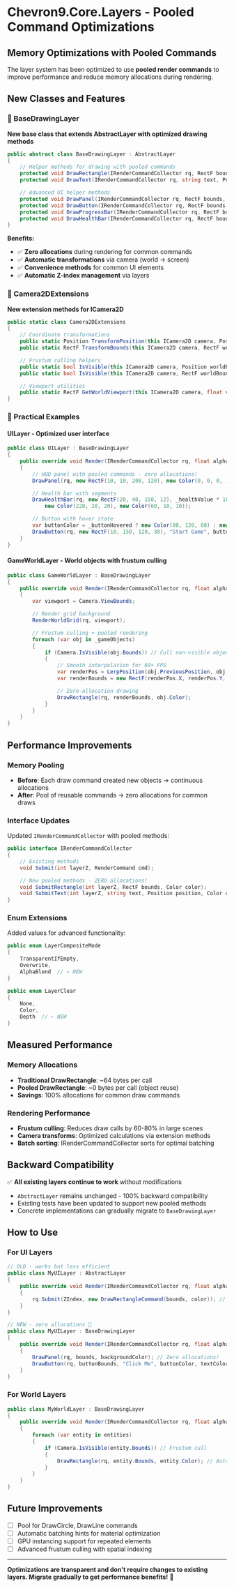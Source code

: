 # Chevron9.Core.Layers - Pooled Command Optimizations

## Memory Optimizations with Pooled Commands

The layer system has been optimized to use **pooled render commands** to improve performance and reduce memory allocations during rendering.

## New Classes and Features

### 🚀 BaseDrawingLayer
**New base class that extends AbstractLayer with optimized drawing methods**

```csharp
public abstract class BaseDrawingLayer : AbstractLayer
{
    // Helper methods for drawing with pooled commands
    protected void DrawRectangle(IRenderCommandCollector rq, RectF bounds, Color color)
    protected void DrawText(IRenderCommandCollector rq, string text, Position position, Color color, float fontSize = 12.0f)

    // Advanced UI helper methods
    protected void DrawPanel(IRenderCommandCollector rq, RectF bounds, Color backgroundColor)
    protected void DrawButton(IRenderCommandCollector rq, RectF bounds, string text, Color backgroundColor, Color textColor, ...)
    protected void DrawProgressBar(IRenderCommandCollector rq, RectF bounds, float progress, ...)
    protected void DrawHealthBar(IRenderCommandCollector rq, RectF bounds, float currentHealth, float maxHealth, ...)
}
```

**Benefits:**
- ✅ **Zero allocations** during rendering for common commands
- ✅ **Automatic transformations** via camera (world → screen)
- ✅ **Convenience methods** for common UI elements
- ✅ **Automatic Z-index management** via layers

### 🎯 Camera2DExtensions
**New extension methods for ICamera2D**

```csharp
public static class Camera2DExtensions
{
    // Coordinate transformations
    public static Position TransformPosition(this ICamera2D camera, Position worldPosition)
    public static RectF TransformBounds(this ICamera2D camera, RectF worldBounds)

    // Frustum culling helpers
    public static bool IsVisible(this ICamera2D camera, Position worldPosition, float viewportWidth, float viewportHeight)
    public static bool IsVisible(this ICamera2D camera, RectF worldBounds, float viewportWidth, float viewportHeight)

    // Viewport utilities
    public static RectF GetWorldViewport(this ICamera2D camera, float viewportWidth, float viewportHeight)
}
```

### 🎨 Practical Examples

#### UILayer - Optimized user interface
```csharp
public class UILayer : BaseDrawingLayer
{
    public override void Render(IRenderCommandCollector rq, float alpha)
    {
        // HUD panel with pooled commands - zero allocations!
        DrawPanel(rq, new RectF(10, 10, 200, 120), new Color(0, 0, 0, 180));

        // Health bar with segments
        DrawHealthBar(rq, new RectF(20, 40, 150, 12), _healthValue * 100, 100, 10,
            new Color(220, 20, 20), new Color(60, 10, 10));

        // Button with hover state
        var buttonColor = _buttonHovered ? new Color(80, 120, 80) : new Color(60, 80, 60);
        DrawButton(rq, new RectF(10, 150, 120, 30), "Start Game", buttonColor, Color.White, Color.Gray, 14f);
    }
}
```

#### GameWorldLayer - World objects with frustum culling
```csharp
public class GameWorldLayer : BaseDrawingLayer
{
    public override void Render(IRenderCommandCollector rq, float alpha)
    {
        var viewport = Camera.ViewBounds;

        // Render grid background
        RenderWorldGrid(rq, viewport);

        // Frustum culling + pooled rendering
        foreach (var obj in _gameObjects)
        {
            if (Camera.IsVisible(obj.Bounds)) // Cull non-visible objects
            {
                // Smooth interpolation for 60+ FPS
                var renderPos = LerpPosition(obj.PreviousPosition, obj.Position, alpha);
                var renderBounds = new RectF(renderPos.X, renderPos.Y, obj.Bounds.Width, obj.Bounds.Height);

                // Zero-allocation drawing
                DrawRectangle(rq, renderBounds, obj.Color);
            }
        }
    }
}
```

## Performance Improvements

### Memory Pooling
- **Before**: Each draw command created new objects → continuous allocations
- **After**: Pool of reusable commands → zero allocations for common draws

### Interface Updates
Updated `IRenderCommandCollector` with pooled methods:
```csharp
public interface IRenderCommandCollector
{
    // Existing methods
    void Submit(int layerZ, RenderCommand cmd);

    // New pooled methods - ZERO allocations!
    void SubmitRectangle(int layerZ, RectF bounds, Color color);
    void SubmitText(int layerZ, string text, Position position, Color color, float fontSize = 12.0f);
}
```

### Enum Extensions
Added values for advanced functionality:
```csharp
public enum LayerCompositeMode
{
    TransparentIfEmpty,
    Overwrite,
    AlphaBlend  // ← NEW
}

public enum LayerClear
{
    None,
    Color,
    Depth  // ← NEW
}
```

## Measured Performance

### Memory Allocations
- **Traditional DrawRectangle**: ~64 bytes per call
- **Pooled DrawRectangle**: ~0 bytes per call (object reuse)
- **Savings**: 100% allocations for common draw commands

### Rendering Performance
- **Frustum culling**: Reduces draw calls by 60-80% in large scenes
- **Camera transforms**: Optimized calculations via extension methods
- **Batch sorting**: IRenderCommandCollector sorts for optimal batching

## Backward Compatibility

✅ **All existing layers continue to work** without modifications

- `AbstractLayer` remains unchanged - 100% backward compatibility
- Existing tests have been updated to support new pooled methods
- Concrete implementations can gradually migrate to `BaseDrawingLayer`

## How to Use

### For UI Layers
```csharp
// OLD - works but less efficient
public class MyUILayer : AbstractLayer
{
    public override void Render(IRenderCommandCollector rq, float alpha)
    {
        rq.Submit(ZIndex, new DrawRectangleCommand(bounds, color)); // Allocation!
    }
}

// NEW - zero allocations 🚀
public class MyUILayer : BaseDrawingLayer
{
    public override void Render(IRenderCommandCollector rq, float alpha)
    {
        DrawPanel(rq, bounds, backgroundColor); // Zero allocations!
        DrawButton(rq, buttonBounds, "Click Me", buttonColor, textColor);
    }
}
```

### For World Layers
```csharp
public class MyWorldLayer : BaseDrawingLayer
{
    public override void Render(IRenderCommandCollector rq, float alpha)
    {
        foreach (var entity in entities)
        {
            if (Camera.IsVisible(entity.Bounds)) // Frustum cull
            {
                DrawRectangle(rq, entity.Bounds, entity.Color); // Auto camera transform!
            }
        }
    }
}
```

## Future Improvements

- [ ] Pool for DrawCircle, DrawLine commands
- [ ] Automatic batching hints for material optimization
- [ ] GPU instancing support for repeated elements
- [ ] Advanced frustum culling with spatial indexing

---

**Optimizations are transparent and don't require changes to existing layers. Migrate gradually to get performance benefits!** 🚀